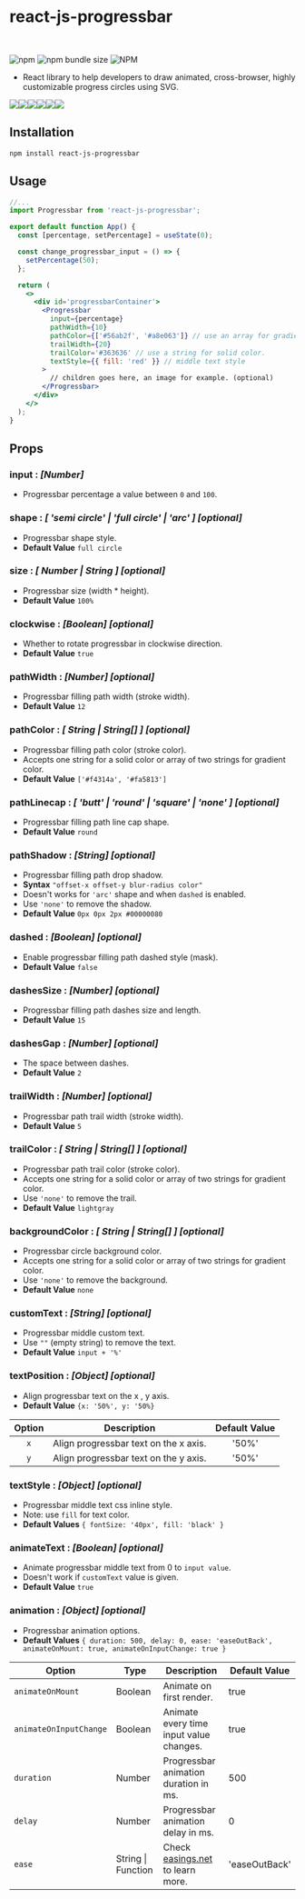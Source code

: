 # react-js-progressbar

<br />

![npm](https://img.shields.io/npm/v/react-js-progressbar)
![npm bundle size](https://img.shields.io/bundlephobia/min/react-js-progressbar)
![NPM](https://img.shields.io/npm/l/react-js-progressbar)

- React library to help developers to draw animated, cross-browser, highly customizable progress circles using SVG.

![](https://github.com/alabsi91/react-js-progressbar/blob/readme/1.gif)![](https://github.com/alabsi91/react-js-progressbar/blob/readme/2.gif)![](https://github.com/alabsi91/react-js-progressbar/blob/readme/3.gif)![](https://github.com/alabsi91/react-js-progressbar/blob/readme/4.gif)![](https://github.com/alabsi91/react-js-progressbar/blob/readme/5.gif)![](https://github.com/alabsi91/react-js-progressbar/blob/readme/6.gif)

## Installation

`npm install react-js-progressbar`

## Usage

```jsx
//...
import Progressbar from 'react-js-progressbar';

export default function App() {
  const [percentage, setPercentage] = useState(0);

  const change_progressbar_input = () => {
    setPercentage(50);
  };

  return (
    <>
      <div id='progressbarContainer'>
        <Progressbar
          input={percentage}
          pathWidth={10}
          pathColor={['#56ab2f', '#a8e063']} // use an array for gradient color.
          trailWidth={20}
          trailColor='#363636' // use a string for solid color.
          textStyle={{ fill: 'red' }} // middle text style
        >
          // children goes here, an image for example. (optional)
        </Progressbar>
      </div>
    </>
  );
}
```

## Props

### input : _[Number]_

- Progressbar percentage a value between `0` and `100`.

### shape : _[ 'semi circle' | 'full circle' | 'arc' ] [optional]_

- Progressbar shape style.
- **Default Value** `full circle`

### size : _[ Number | String ] [optional]_

- Progressbar size (width \* height).
- **Default Value** `100%`

### clockwise : _[Boolean] [optional]_

- Whether to rotate progressbar in clockwise direction.
- **Default Value** `true`

### pathWidth : _[Number] [optional]_

- Progressbar filling path width (stroke width).
- **Default Value** `12`

### pathColor : _[ String | String[] ] [optional]_

- Progressbar filling path color (stroke color).
- Accepts one string for a solid color or array of two strings for gradient color.
- **Default Value** `['#f4314a', '#fa5813']`

### pathLinecap : _[ 'butt' | 'round' | 'square' | 'none' ] [optional]_

- Progressbar filling path line cap shape.
- **Default Value** `round`

### pathShadow : _[String] [optional]_

- Progressbar filling path drop shadow.
- **Syntax** `"offset-x offset-y blur-radius color"`
- Doesn't works for `'arc'` shape and when `dashed` is enabled.
- Use `'none'` to remove the shadow.
- **Default Value** `0px 0px 2px #00000080`

### dashed : _[Boolean] [optional]_

- Enable progressbar filling path dashed style (mask).
- **Default Value** `false`

### dashesSize : _[Number] [optional]_

- Progressbar filling path dashes size and length.
- **Default Value** `15`

### dashesGap : _[Number] [optional]_

- The space between dashes.
- **Default Value** `2`

### trailWidth : _[Number] [optional]_

- Progressbar path trail width (stroke width).
- **Default Value** `5`

### trailColor : _[ String | String[] ] [optional]_

- Progressbar path trail color (stroke color).
- Accepts one string for a solid color or array of two strings for gradient color.
- Use `'none'` to remove the trail.
- **Default Value** `lightgray`

### backgroundColor : _[ String | String[] ] [optional]_

- Progressbar circle background color.
- Accepts one string for a solid color or array of two strings for gradient color.
- Use `'none'` to remove the background.
- **Default Value** `none`

### customText : _[String] [optional]_

- Progressbar middle custom text.
- Use `""` (empty string) to remove the text.
- **Default Value** `input + '%'`

### textPosition : _[Object] [optional]_

- Align progressbar text on the x , y axis.
- **Default Value** `{x: '50%', y: '50%}`

| Option |              Description              | Default Value |
| :----: | :-----------------------------------: | :-----------: |
|  `x`   | Align progressbar text on the x axis. |     '50%'     |
|  `y`   | Align progressbar text on the y axis. |     '50%'     |

### textStyle : _[Object] [optional]_

- Progressbar middle text css inline style.
- Note: use `fill` for text color.
- **Default Values** `{ fontSize: '40px', fill: 'black' }`

### animateText : _[Boolean] [optional]_

- Animate progressbar middle text from 0 to `input value`.
- Doesn't work if `customText` value is given.
- **Default Value** `true`

### animation : _[Object] [optional]_

- Progressbar animation options.
- **Default Values** `{ duration: 500, delay: 0, ease: 'easeOutBack', animateOnMount: true, animateOnInputChange: true }`

| Option                 | Type               | Description                                              | Default Value |
| ---------------------- | ------------------ | -------------------------------------------------------- | ------------- |
| `animateOnMount`       | Boolean            | Animate on first render.                                 | true          |
| `animateOnInputChange` | Boolean            | Animate every time input value changes.                  | true          |
| `duration`             | Number             | Progressbar animation duration in ms.                    | 500           |
| `delay`                | Number             | Progressbar animation delay in ms.                       | 0             |
| `ease`                 | String \| Function | Check [easings.net](https://easings.net/) to learn more. | 'easeOutBack' |
